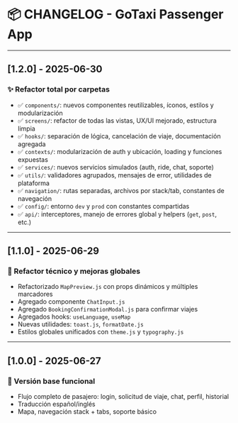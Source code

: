 # 📦 CHANGELOG - GoTaxi Passenger App

---

## [1.2.0] - 2025-06-30
### ✨ Refactor total por carpetas
- ✅ `components/`: nuevos componentes reutilizables, íconos, estilos y modularización
- ✅ `screens/`: refactor de todas las vistas, UX/UI mejorado, estructura limpia
- ✅ `hooks/`: separación de lógica, cancelación de viaje, documentación agregada
- ✅ `contexts/`: modularización de auth y ubicación, loading y funciones expuestas
- ✅ `services/`: nuevos servicios simulados (auth, ride, chat, soporte)
- ✅ `utils/`: validadores agrupados, mensajes de error, utilidades de plataforma
- ✅ `navigation/`: rutas separadas, archivos por stack/tab, constantes de navegación
- ✅ `config/`: entorno `dev` y `prod` con constantes compartidas
- ✅ `api/`: interceptores, manejo de errores global y helpers (`get`, `post`, etc.)

---

## [1.1.0] - 2025-06-29
### 🔧 Refactor técnico y mejoras globales
- Refactorizado `MapPreview.js` con props dinámicos y múltiples marcadores
- Agregado componente `ChatInput.js`
- Agregado `BookingConfirmationModal.js` para confirmar viajes
- Agregados hooks: `useLanguage`, `useMap`
- Nuevas utilidades: `toast.js`, `formatDate.js`
- Estilos globales unificados con `theme.js` y `typography.js`

---

## [1.0.0] - 2025-06-27
### 🧱 Versión base funcional
- Flujo completo de pasajero: login, solicitud de viaje, chat, perfil, historial
- Traducción español/inglés
- Mapa, navegación stack + tabs, soporte básico
